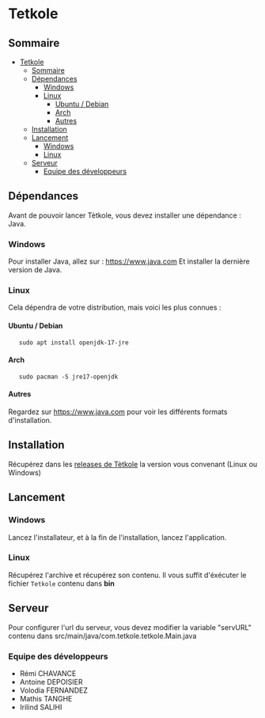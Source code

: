 # Tetkole

## Sommaire

- [Tetkole](#tetkole)
  - [Sommaire](#sommaire)
  - [Dépendances](#dépendances)
    - [Windows](#windows)
    - [Linux](#linux)
      - [Ubuntu / Debian](#ubuntu--debian)
      - [Arch](#arch)
      - [Autres](#autres)
  - [Installation](#installation)
  - [Lancement](#lancement)
    - [Windows](#windows-1)
    - [Linux](#linux-1)
  - [Serveur](#serveur)
    - [Equipe des développeurs](#equipe-des-développeurs)


## Dépendances
   Avant de pouvoir lancer Tètkole, vous devez installer une dépendance : Java.
### Windows
   Pour installer Java, allez sur : https://www.java.com
   Et installer la dernière version de Java.
### Linux
   Cela dépendra de votre distribution, mais voici les plus connues :

#### Ubuntu / Debian

```shell
   sudo apt install openjdk-17-jre
```

#### Arch

```shell
   sudo pacman -S jre17-openjdk
```

#### Autres

Regardez sur https://www.java.com pour voir les différents formats d'installation.

## Installation

Récupérez dans les [releases de Tètkole](https://github.com/TetKole/TetKole_Reborn/releases) la version vous convenant (Linux ou Windows)

## Lancement

### Windows

Lancez l'installateur, et à la fin de l'installation, lancez l'application.

### Linux

Récupérez l'archive et récupérez son contenu.
Il vous suffit d'éxécuter le fichier `Tetkole` contenu dans **bin**

## Serveur

Pour configurer l'url du serveur, vous devez modifier la variable "servURL" contenu dans src/main/java/com.tetkole.tetkole.Main.java

### Equipe des développeurs

- Rémi CHAVANCE
- Antoine DEPOISIER
- Volodia FERNANDEZ
- Mathis TANGHE
- Irilind SALIHI
